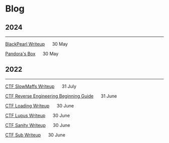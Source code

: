 # Blog

## 2024

---

[BlackPearl Writeup](blog/network_writeups/2024-03-30-blackpearl.md)&nbsp;&nbsp;&nbsp;&nbsp;&nbsp;&nbsp;30 May


[Pandora's Box](blog/2024-03-30-pandoras-box.md)&nbsp;&nbsp;&nbsp;&nbsp;&nbsp;&nbsp;30 May



## 2022

---

[CTF SlowMaffs Writeup](blog/ctf_writeups/2022-07-31-slowmaffs.md)&nbsp;&nbsp;&nbsp;&nbsp;&nbsp;&nbsp;31 July

[CTF Reverse Engineering Beginning Guide](blog/2022-06-31-reverse-engineering-beginning-guide.md)&nbsp;&nbsp;&nbsp;&nbsp;&nbsp;&nbsp;31 June

[CTF Loading Writeup](blog/ctf_writeups/2022-06-30-loading.md)&nbsp;&nbsp;&nbsp;&nbsp;&nbsp;&nbsp;30 June

[CTF Lupus Writeup](blog/ctf_writeups/2022-06-30-lupus.md)&nbsp;&nbsp;&nbsp;&nbsp;&nbsp;&nbsp;30 June

[CTF Sanity Writeup](blog/ctf_writeups/2022-06-30-sanity.md)&nbsp;&nbsp;&nbsp;&nbsp;&nbsp;&nbsp;30 June

[CTF Sub Writeup](blog/ctf_writeups/2022-06-30-sub.md)&nbsp;&nbsp;&nbsp;&nbsp;&nbsp;&nbsp;30 June


